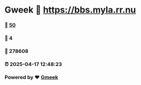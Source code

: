 # Gweek :link: https://bbs.myla.rr.nu 
### :page_facing_up: [50](https://bbs.myla.rr.nu/tag.html) 
### :speech_balloon: 4 
### :hibiscus: 278608 
### :alarm_clock: 2025-04-17 12:48:23 
### Powered by :heart: [Gmeek](https://github.com/Meekdai/Gmeek)
